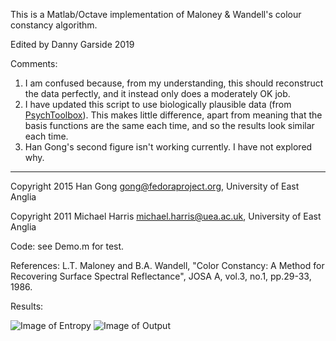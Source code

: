 This is a Matlab/Octave implementation of Maloney & Wandell's colour constancy algorithm.

Edited by Danny Garside 2019

Comments:
1. I am confused because, from my understanding, this should reconstruct the data perfectly, and it instead only does a moderately OK job.
2. I have updated this script to use biologically plausible data (from [PsychToolbox](https://github.com/Psychtoolbox-3/Psychtoolbox-3)). This makes little difference, apart from meaning that the basis functions are the same each time, and so the results look similar each time.
3. Han Gong's second figure isn't working currently. I have not explored why.

--------

Copyright 2015 Han Gong <gong@fedoraproject.org>, University of East Anglia

Copyright 2011 Michael Harris <michael.harris@uea.ac.uk>, University of East Anglia

Code: see Demo.m for test.

References:
    L.T. Maloney and B.A. Wandell, "Color Constancy: A Method for Recovering Surface
    Spectral Reflectance", JOSA A, vol.3, no.1, pp.29-33, 1986. 

Results:

![Image of Entropy](http://cs.bath.ac.uk/~hg299/cons_curve.png)
![Image of Output](http://cs.bath.ac.uk/~hg299/cons_vis.png)
